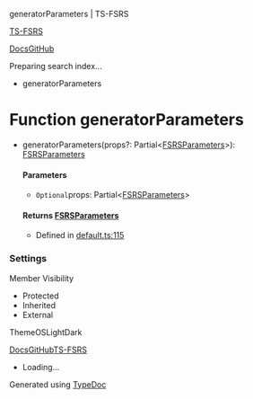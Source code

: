 generatorParameters | TS-FSRS

[TS-FSRS](https://open-spaced-repetition.github.io/ts-fsrs/)

[Docs](https://open-spaced-repetition.github.io/ts-fsrs/)[GitHub](https://github.com/open-spaced-repetition/ts-fsrs)

Preparing search index...

* generatorParameters

Function generatorParameters
============================

* generatorParameters(props?: Partial<[FSRSParameters](../interfaces/FSRSParameters.html)>): [FSRSParameters](../interfaces/FSRSParameters.html)

  #### Parameters

  + `Optional`props: Partial<[FSRSParameters](../interfaces/FSRSParameters.html)>

  #### Returns [FSRSParameters](../interfaces/FSRSParameters.html)

  + Defined in [default.ts:115](https://github.com/open-spaced-repetition/ts-fsrs/blob/448c678f6f26c323e9e70bad552dc154ac6f7de6/src/fsrs/default.ts#L115)

### Settings

Member Visibility

* Protected
* Inherited
* External

ThemeOSLightDark

[Docs](https://open-spaced-repetition.github.io/ts-fsrs/)[GitHub](https://github.com/open-spaced-repetition/ts-fsrs)[TS-FSRS](../modules.html)

* Loading...

Generated using [TypeDoc](https://typedoc.org/)